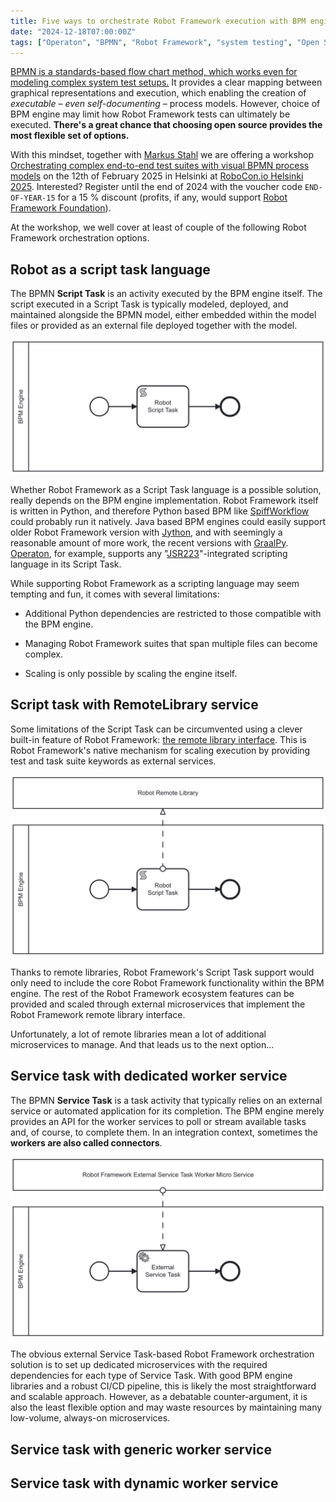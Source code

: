 ```yaml
---
title: Five ways to orchestrate Robot Framework execution with BPM engine
date: "2024-12-18T07:00:00Z"
tags: ["Operaton", "BPMN", "Robot Framework", "system testing", "Open Source"]
---
```


[BPMN is a standards-based flow chart method, which works even for modeling complex system test setups.](../bpmn-orhcestrated-system-tests/) It provides a clear mapping between graphical representations and execution, which enabling the creation of *executable – even self-documenting* – process models. However, choice of BPM engine may limit how Robot Framework tests can ultimately be executed. **There's a great chance that choosing open source provides the most flexible set of options.**

With this mindset, together with [Markus Stahl](https://noordsestern.medium.com/) we are offering a workshop [Orchestrating complex end-to-end test suites with visual BPMN process models](https://robocon.io/program#live-orchestrating-complex-end-to-end-test-suites-with-visual-bpmn-process-models) on the 12th of February 2025 in Helsinki at [RoboCon.io Helsinki 2025](https://robocon.io). Interested? Register until the end of 2024 with the voucher code `END-OF-YEAR-15` for a 15 % discount (profits, if any, would support [Robot Framework Foundation](https://robotframework.org/foundation/)).

At the workshop, we well cover at least of couple of the following Robot Framework orchestration options.


## Robot as a script task language

The BPMN **Script Task** is an activity executed by the BPM engine itself. The script executed in a Script Task is typically modeled, deployed, and maintained alongside the BPMN model, either embedded within the model files or provided as an external file deployed together with the model.

![Script Task](./script-task.png)

Whether Robot Framework as a Script Task language is a possible solution, really depends on the BPM engine implementation. Robot Framework itself is written in Python, and therefore Python based BPM like [SpiffWorkflow](https://www.spiffworkflow.org/) could probably run it natively. Java based BPM engines could easily support older Robot Framework version with [Jython](https://www.jython.org/), and with seemingly a reasonable amount of more work, the recent versions with [GraalPy](https://www.graalvm.org/python/). [Operaton](https://operaton.org), for example, supports any "[JSR223](https://www.jcp.org/en/jsr/detail?id=223)"-integrated scripting language in its Script Task.

While supporting Robot Framework as a scripting language may seem tempting and fun, it comes with several limitations:

* Additional Python dependencies are restricted to those compatible with the BPM engine.

* Managing Robot Framework suites that span multiple files can become complex.

* Scaling is only possible by scaling the engine itself.


## Script task with RemoteLibrary service

Some limitations of the Script Task can be circumvented using a clever built-in feature of Robot Framework: [the remote library interface](https://github.com/robotframework/RemoteInterface). This is Robot Framework's native mechanism for scaling execution by providing test and task suite keywords as external services.

![Script Task with RemoteLibrary service](./script-task-remote.png)

Thanks to remote libraries, Robot Framework's Script Task support would only need to include the core Robot Framework functionality within the BPM engine. The rest of the Robot Framework ecosystem features can be provided and scaled through external microservices that implement the Robot Framework remote library interface.

Unfortunately, a lot of remote libraries mean a lot of additional microservices to manage. And that leads us to the next option...


## Service task with dedicated worker service

The BPMN **Service Task** is a task activity that typically relies on an external service or automated application for its completion. The BPM engine merely provides an API for the worker services to poll or stream available tasks and, of course, to complete them. In an integration context, sometimes the **workers are also called connectors**.

![Service Task](./service-task.png)

The obvious external Service Task-based Robot Framework orchestration solution is to set up dedicated microservices with the required dependencies for each type of Service Task. With good BPM engine libraries and a robust CI/CD pipeline, this is likely the most straightforward and scalable approach. However, as a debatable counter-argument, it is also the least flexible option and may waste resources by maintaining many low-volume, always-on microservices.


## Service task with generic worker service


## Service task with dynamic worker service
